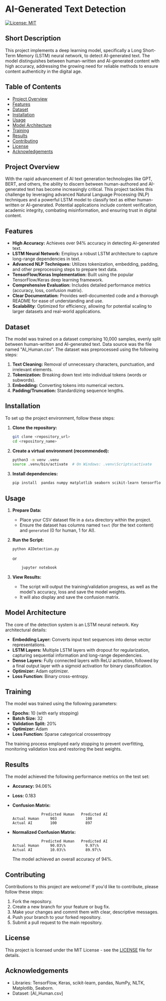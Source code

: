 # AI-Generated Text Detection

[![License: MIT](https://img.shields.io/badge/License-MIT-yellow.svg)](https://opensource.org/licenses/MIT)

## Short Description

This project implements a deep learning model, specifically a Long Short-Term Memory (LSTM) neural network, to detect AI-generated text. The model distinguishes between human-written and AI-generated content with high accuracy, addressing the growing need for reliable methods to ensure content authenticity in the digital age.

## Table of Contents

- [Project Overview](#project-overview)
- [Features](#features)
- [Dataset](#dataset)
- [Installation](#installation)
- [Usage](#usage)
- [Model Architecture](#model-architecture)
- [Training](#training)
- [Results](#results)
- [Contributing](#contributing)
- [License](#license)
- [Acknowledgements](#acknowledgements)

## Project Overview

With the rapid advancement of AI text generation technologies like GPT, BERT, and others, the ability to discern between human-authored and AI-generated text has become increasingly critical. This project tackles this challenge by leveraging advanced Natural Language Processing (NLP) techniques and a powerful LSTM model to classify text as either human-written or AI-generated. Potential applications include content verification, academic integrity, combating misinformation, and ensuring trust in digital content.

## Features

*   **High Accuracy:** Achieves over 94% accuracy in detecting AI-generated text.
*   **LSTM Neural Network:** Employs a robust LSTM architecture to capture long-range dependencies in text.
*   **Advanced NLP Techniques:** Utilizes tokenization, embedding, padding, and other preprocessing steps to prepare text data.
*   **TensorFlow/Keras Implementation:** Built using the popular TensorFlow/Keras deep learning framework.
*   **Comprehensive Evaluation:** Includes detailed performance metrics (accuracy, loss, confusion matrix).
*   **Clear Documentation:** Provides well-documented code and a thorough README for ease of understanding and use.
*   **Scalability**: Optimized for efficiency, allowing for potential scaling to larger datasets and real-world applications.

## Dataset

The model was trained on a dataset comprising 10,000 samples, evenly split between human-written and AI-generated text. Data source was the file named "AI_Human.csv". The dataset was preprocessed using the following steps:

1.  **Text Cleaning:** Removal of unnecessary characters, punctuation, and irrelevant elements.
2.  **Tokenization:** Breaking down text into individual tokens (words or subwords).
3.  **Embedding:** Converting tokens into numerical vectors.
4.  **Padding/Truncation:** Standardizing sequence lengths.

## Installation

To set up the project environment, follow these steps:

1.  **Clone the repository:**

    ```bash
    git clone <repository_url>
    cd <repository_name>
    ```

2.  **Create a virtual environment (recommended):**

    ```bash
    python3 -m venv .venv
    source .venv/bin/activate  # On Windows: .venv\Scripts\activate
    ```

3.  **Install dependencies:**

    ```bash
    pip install  pandas numpy matplotlib seaborn scikit-learn tensorflow nltk
    ```

## Usage

1.  **Prepare Data:**
    *   Place your CSV dataset file in a `data` directory within the project.
    *   Ensure the dataset has columns named `text` (for the text content) and `generated` (0 for human, 1 for AI).
2.  **Run the Script:**

    ```bash
    python AIDetection.py 
    ```
    or
    ```bash
        jupyter notebook
    ```

3. **View Results:**
    * The script will output the training/validation progress, as well as the model's accuracy, loss and save the model weights.
    * It will also display and save the confusion matrix.

## Model Architecture

The core of the detection system is an LSTM neural network. Key architectural details:

*   **Embedding Layer:** Converts input text sequences into dense vector representations.
*   **LSTM Layers:** Multiple LSTM layers with dropout for regularization, capturing sequential information and long-range dependencies.
*   **Dense Layers:** Fully connected layers with ReLU activation, followed by a final output layer with a sigmoid activation for binary classification.
*   **Optimizer:** Adam optimizer.
*   **Loss Function:** Binary cross-entropy.

## Training

The model was trained using the following parameters:

*   **Epochs:** 10 (with early stopping)
*   **Batch Size:** 32
*   **Validation Split:** 20%
*   **Optimizer:** Adam
*   **Loss Function:** Sparse categorical crossentropy

The training process employed early stopping to prevent overfitting, monitoring validation loss and restoring the best weights.

## Results

The model achieved the following performance metrics on the test set:

*   **Accuracy:** 94.06%
*   **Loss:** 0.183
*   **Confusion Matrix:**

    ```
                 Predicted Human   Predicted AI
    Actual Human     903             100
    Actual AI        100             897
    ```
*   **Normalized Confusion Matrix:**

    ```
                 Predicted Human   Predicted AI
    Actual Human     90.03\%         9.97\%
    Actual AI        10.03\%         89.97\%
    ```
    The model achieved an overall accuracy of 94%.

## Contributing

Contributions to this project are welcome! If you'd like to contribute, please follow these steps:

1.  Fork the repository.
2.  Create a new branch for your feature or bug fix.
3.  Make your changes and commit them with clear, descriptive messages.
4.  Push your branch to your forked repository.
5.  Submit a pull request to the main repository.

## License

This project is licensed under the MIT License - see the [LICENSE](LICENSE) file for details.

## Acknowledgements

*   Libraries: TensorFlow, Keras, scikit-learn, pandas, NumPy, NLTK, Matplotlib, Seaborn.
*   Dataset: [AI_Human.csv]

